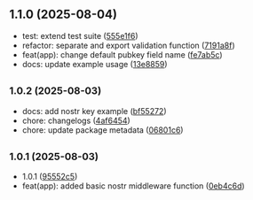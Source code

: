 ## 1.1.0 (2025-08-04)

* test: extend test suite ([555e1f6](https://github.com/jbsdx/express-nostr-auth/commit/555e1f6))
* refactor: separate and export validation function ([7191a8f](https://github.com/jbsdx/express-nostr-auth/commit/7191a8f))
* feat(app): change default pubkey field name ([fe7ab5c](https://github.com/jbsdx/express-nostr-auth/commit/fe7ab5c))
* docs: update example usage ([13e8859](https://github.com/jbsdx/express-nostr-auth/commit/13e8859))



## <small>1.0.2 (2025-08-03)</small>

* docs: add nostr key example ([bf55272](https://github.com/jbsdx/express-nostr-auth/commit/bf55272))
* chore: changelogs ([4af6454](https://github.com/jbsdx/express-nostr-auth/commit/4af6454))
* chore: update package metadata ([06801c6](https://github.com/jbsdx/express-nostr-auth/commit/06801c6))



## <small>1.0.1 (2025-08-03)</small>

* 1.0.1 ([95552c5](https://github.com/jbsdx/express-nostr-auth/commit/95552c5))
* feat(app): added basic nostr middleware function ([0eb4c6d](https://github.com/jbsdx/express-nostr-auth/commit/0eb4c6d))



